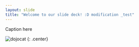 ```yaml
---
layout: slide
title: "Welcome to our slide deck! :D modification _test"
---
```


Caption here

![dojocat](https://octodex.github.com/images/etpacktocat.png)
{: .center}
